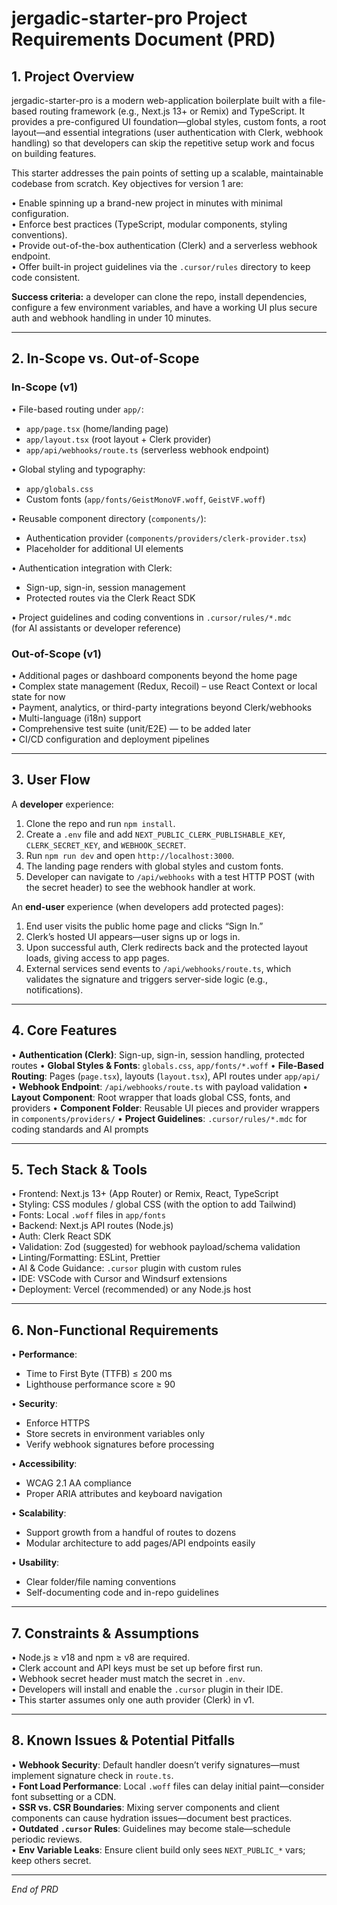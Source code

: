 # jergadic-starter-pro Project Requirements Document (PRD)

## 1. Project Overview

jergadic-starter-pro is a modern web-application boilerplate built with a file-based routing framework (e.g., Next.js 13+ or Remix) and TypeScript. It provides a pre-configured UI foundation—global styles, custom fonts, a root layout—and essential integrations (user authentication with Clerk, webhook handling) so that developers can skip the repetitive setup work and focus on building features.

This starter addresses the pain points of setting up a scalable, maintainable codebase from scratch. Key objectives for version 1 are:

• Enable spinning up a brand-new project in minutes with minimal configuration.  
• Enforce best practices (TypeScript, modular components, styling conventions).  
• Provide out-of-the-box authentication (Clerk) and a serverless webhook endpoint.  
• Offer built-in project guidelines via the `.cursor/rules` directory to keep code consistent.

**Success criteria:** a developer can clone the repo, install dependencies, configure a few environment variables, and have a working UI plus secure auth and webhook handling in under 10 minutes.

---

## 2. In-Scope vs. Out-of-Scope

### In-Scope (v1)

• File-based routing under `app/`:
  - `app/page.tsx` (home/landing page)  
  - `app/layout.tsx` (root layout + Clerk provider)  
  - `app/api/webhooks/route.ts` (serverless webhook endpoint)

• Global styling and typography:
  - `app/globals.css`  
  - Custom fonts (`app/fonts/GeistMonoVF.woff`, `GeistVF.woff`)

• Reusable component directory (`components/`):
  - Authentication provider (`components/providers/clerk-provider.tsx`)  
  - Placeholder for additional UI elements

• Authentication integration with Clerk:
  - Sign-up, sign-in, session management  
  - Protected routes via the Clerk React SDK

• Project guidelines and coding conventions in `.cursor/rules/*.mdc`  
  (for AI assistants or developer reference)

### Out-of-Scope (v1)

• Additional pages or dashboard components beyond the home page  
• Complex state management (Redux, Recoil) – use React Context or local state for now  
• Payment, analytics, or third-party integrations beyond Clerk/webhooks  
• Multi-language (i18n) support  
• Comprehensive test suite (unit/E2E) — to be added later  
• CI/CD configuration and deployment pipelines

---

## 3. User Flow

A **developer** experience:
1. Clone the repo and run `npm install`.  
2. Create a `.env` file and add `NEXT_PUBLIC_CLERK_PUBLISHABLE_KEY`, `CLERK_SECRET_KEY`, and `WEBHOOK_SECRET`.  
3. Run `npm run dev` and open `http://localhost:3000`.  
4. The landing page renders with global styles and custom fonts.  
5. Developer can navigate to `/api/webhooks` with a test HTTP POST (with the secret header) to see the webhook handler at work.

An **end-user** experience (when developers add protected pages):
1. End user visits the public home page and clicks “Sign In.”  
2. Clerk’s hosted UI appears—user signs up or logs in.  
3. Upon successful auth, Clerk redirects back and the protected layout loads, giving access to app pages.  
4. External services send events to `/api/webhooks/route.ts`, which validates the signature and triggers server-side logic (e.g., notifications).

---

## 4. Core Features

• **Authentication (Clerk)**: Sign-up, sign-in, session handling, protected routes
• **Global Styles & Fonts**: `globals.css`, `app/fonts/*.woff`
• **File-Based Routing**: Pages (`page.tsx`), layouts (`layout.tsx`), API routes under `app/api/`
• **Webhook Endpoint**: `/api/webhooks/route.ts` with payload validation
• **Layout Component**: Root wrapper that loads global CSS, fonts, and providers
• **Component Folder**: Reusable UI pieces and provider wrappers in `components/providers/`
• **Project Guidelines**: `.cursor/rules/*.mdc` for coding standards and AI prompts

---

## 5. Tech Stack & Tools

• Frontend: Next.js 13+ (App Router) or Remix, React, TypeScript  
• Styling: CSS modules / global CSS (with the option to add Tailwind)  
• Fonts: Local `.woff` files in `app/fonts`  
• Backend: Next.js API routes (Node.js)  
• Auth: Clerk React SDK  
• Validation: Zod (suggested) for webhook payload/schema validation  
• Linting/Formatting: ESLint, Prettier  
• AI & Code Guidance: `.cursor` plugin with custom rules  
• IDE: VSCode with Cursor and Windsurf extensions  
• Deployment: Vercel (recommended) or any Node.js host

---

## 6. Non-Functional Requirements

• **Performance**:  
  - Time to First Byte (TTFB) ≤ 200 ms  
  - Lighthouse performance score ≥ 90

• **Security**:  
  - Enforce HTTPS  
  - Store secrets in environment variables only  
  - Verify webhook signatures before processing  

• **Accessibility**:  
  - WCAG 2.1 AA compliance  
  - Proper ARIA attributes and keyboard navigation

• **Scalability**:  
  - Support growth from a handful of routes to dozens  
  - Modular architecture to add pages/API endpoints easily

• **Usability**:  
  - Clear folder/file naming conventions  
  - Self-documenting code and in-repo guidelines

---

## 7. Constraints & Assumptions

• Node.js ≥ v18 and npm ≥ v8 are required.  
• Clerk account and API keys must be set up before first run.  
• Webhook secret header must match the secret in `.env`.  
• Developers will install and enable the `.cursor` plugin in their IDE.  
• This starter assumes only one auth provider (Clerk) in v1.

---

## 8. Known Issues & Potential Pitfalls

• **Webhook Security**: Default handler doesn’t verify signatures—must implement signature check in `route.ts`.  
• **Font Load Performance**: Local `.woff` files can delay initial paint—consider font subsetting or a CDN.  
• **SSR vs. CSR Boundaries**: Mixing server components and client components can cause hydration issues—document best practices.  
• **Outdated `.cursor` Rules**: Guidelines may become stale—schedule periodic reviews.  
• **Env Variable Leaks**: Ensure client build only sees `NEXT_PUBLIC_*` vars; keep others secret.

---

*End of PRD*